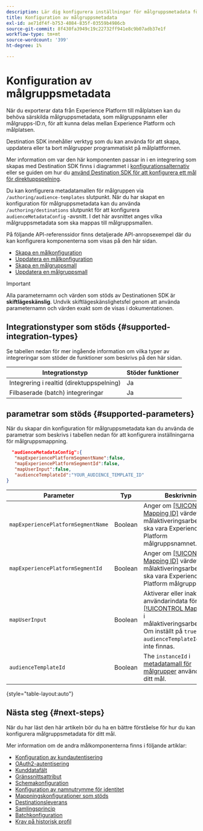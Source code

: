 ```yaml
---
description: Lär dig konfigurera inställningar för målgruppsmetadata för mål som skapats med Destination SDK.
title: Konfiguration av målgruppsmetadata
exl-id: ae71df4f-b753-4084-835f-03559b4986cb
source-git-commit: 8f430fa3949c19c22732ff941e8c9b07adb37e1f
workflow-type: tm+mt
source-wordcount: '399'
ht-degree: 1%

---
```


# Konfiguration av målgruppsmetadata

När du exporterar data från Experience Platform till målplatsen kan du behöva särskilda målgruppsmetadata, som målgruppsnamn eller målgrupps-ID:n, för att kunna delas mellan Experience Platform och målplatsen.

Destination SDK innehåller verktyg som du kan använda för att skapa, uppdatera eller ta bort målgrupper programmatiskt på målplattformen.

Mer information om var den här komponenten passar in i en integrering som skapas med Destination SDK finns i diagrammet i [konfigurationsalternativ](../configuration-options.md) eller se guiden om hur du [använd Destination SDK för att konfigurera ett mål för direktuppspelning](../../guides/configure-destination-instructions.md#create-destination-configuration).

Du kan konfigurera metadatamallen för målgruppen via `/authoring/audience-templates` slutpunkt. När du har skapat en konfiguration för målgruppsmetadata kan du använda `/authoring/destinations` slutpunkt för att konfigurera `audienceMetadataConfig` -avsnitt. I det här avsnittet anges vilka målgruppsmetadata som ska mappas till målgruppsmallen.

På följande API-referenssidor finns detaljerade API-anropsexempel där du kan konfigurera komponenterna som visas på den här sidan.

* [Skapa en målkonfiguration](../../authoring-api/destination-configuration/create-destination-configuration.md)
* [Uppdatera en målkonfiguration](../../authoring-api/destination-configuration/update-destination-configuration.md)
* [Skapa en målgruppsmall](../../metadata-api/create-audience-template.md)
* [Uppdatera en målgruppsmall](../../metadata-api/update-audience-template.md)

>[!IMPORTANT]
>
>Alla parameternamn och värden som stöds av Destinationen SDK är **skiftlägeskänslig**. Undvik skiftlägeskänslighetsfel genom att använda parameternamn och värden exakt som de visas i dokumentationen.

## Integrationstyper som stöds {#supported-integration-types}

Se tabellen nedan för mer ingående information om vilka typer av integreringar som stöder de funktioner som beskrivs på den här sidan.

| Integrationstyp | Stöder funktioner |
|---|---|
| Integrering i realtid (direktuppspelning) | Ja |
| Filbaserade (batch) integreringar | Ja |

## parametrar som stöds {#supported-parameters}

När du skapar din konfiguration för målgruppsmetadata kan du använda de parametrar som beskrivs i tabellen nedan för att konfigurera inställningarna för målgruppsmappning.

```json
  "audienceMetadataConfig":{
   "mapExperiencePlatformSegmentName":false,
   "mapExperiencePlatformSegmentId":false,
   "mapUserInput":false,
   "audienceTemplateId":"YOUR_AUDIENCE_TEMPLATE_ID"
}
```

| Parameter | Typ | Beskrivning |
|---------|----------|------|
| `mapExperiencePlatformSegmentName` | Boolean | Anger om [[!UICONTROL Mapping ID]](../../../ui/activate-segment-streaming-destinations.md#scheduling) värdet i målaktiveringsarbetsflödet ska vara Experience Platform målgruppsnamnet. |
| `mapExperiencePlatformSegmentId` | Boolean | Anger om [[!UICONTROL Mapping ID]](../../../ui/activate-segment-streaming-destinations.md#scheduling) värdet i målaktiveringsarbetsflödet ska vara Experience Platform målgrupps-ID. |
| `mapUserInput` | Boolean | Aktiverar eller inaktiverar användarindata för [[!UICONTROL Mapping ID]](../../../ui/activate-segment-streaming-destinations.md#scheduling) i målaktiveringsarbetsflödet. Om inställt på `true`, `audienceTemplateId` kan inte finnas. |
| `audienceTemplateId` | Boolean | The `instanceId` i [metadatamall för målgrupper](../../metadata-api/create-audience-template.md) används för ditt mål. |

{style="table-layout:auto"}

## Nästa steg {#next-steps}

När du har läst den här artikeln bör du ha en bättre förståelse för hur du kan konfigurera målgruppsmetadata för ditt mål.

Mer information om de andra målkomponenterna finns i följande artiklar:

* [Konfiguration av kundautentisering](customer-authentication.md)
* [OAuth2-autentisering](oauth2-authorization.md)
* [Kunddatafält](customer-data-fields.md)
* [Gränssnittsattribut](ui-attributes.md)
* [Schemakonfiguration](schema-configuration.md)
* [Konfiguration av namnutrymme för identitet](identity-namespace-configuration.md)
* [Mappningskonfigurationer som stöds](supported-mapping-configurations.md)
* [Destinationsleverans](destination-delivery.md)
* [Samlingsprincip](aggregation-policy.md)
* [Batchkonfiguration](batch-configuration.md)
* [Krav på historisk profil](historical-profile-qualifications.md)
